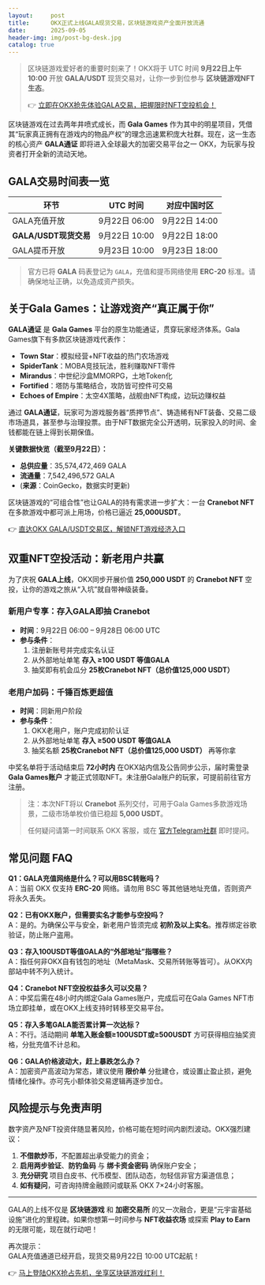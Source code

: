 ```yaml
---
layout:     post
title:      OKX正式上线GALA现货交易，区块链游戏资产全面开放流通
date:       2025-09-05
header-img: img/post-bg-desk.jpg
catalog: true
---
```


> 区块链游戏爱好者的重要时刻来了！OKX将于 UTC 时间 **9月22日上午10:00** 开放 **GALA/USDT** 现货交易对，让你一步到位参与 **区块链游戏NFT生态**。  
>  
> 👉 [立即在OKX抢先体验GALA交易，把握限时NFT空投机会！](https://okxdog.com/)

区块链游戏在过去两年井喷式成长，而 **Gala Games** 作为其中的明星项目，凭借其“玩家真正拥有在游戏内的物品产权”的理念迅速累积庞大社群。现在，这一生态的核心资产 **GALA通证** 即将进入全球最大的加密交易平台之一 OKX，为玩家与投资者打开全新的流动天地。

## GALA交易时间表一览

| 环节 | UTC 时间 | 对应中国时区 |
|------|-----------|--------------|
| GALA充值开放 | 9月22日 06:00 | 9月22日 14:00 |
| **GALA/USDT现货交易** | 9月22日 10:00 | 9月22日 18:00 |
| GALA提币开放 | 9月23日 10:00 | 9月23日 18:00 |

> 官方已将 **GALA** 码表登记为 `GALA`，充值和提币网络使用 **ERC-20** 标准。请确保地址正确，以免造成资产损失。

## 关于Gala Games：让游戏资产“真正属于你”

**GALA通证** 是 **Gala Games** 平台的原生功能通证，贯穿玩家经济体系。Gala Games旗下有多款区块链游戏代表作：

- **Town Star**：模拟经营+NFT收益的热门农场游戏  
- **SpiderTank**：MOBA竞技玩法，胜利赚取NFT零件  
- **Mirandus**：中世纪沙盒MMORPG，土地Token化  
- **Fortified**：塔防与策略结合，攻防皆可控件可交易  
- **Echoes of Empire**：太空4X策略，战舰由NFT构成，边玩边赚权益  

通过 **GALA通证**，玩家可为游戏服务器“质押节点”、铸造稀有NFT装备、交易二级市场道具，甚至参与治理投票。由于NFT数据完全公开透明，玩家投入的时间、金钱都能在链上得到长期保值。

**关键数据快览（截至9月22日）：**  
- **总供应量**：35,574,472,469 GALA  
- **流通量**：7,542,496,572 GALA  
- (**来源**：CoinGecko，数据实时更新)

区块链游戏的“可组合性”也让GALA的持有需求进一步扩大：一台 **Cranebot NFT** 在多款游戏中都可派上用场，价格已逼近 **25,000USDT**。

👉 [直达OKX GALA/USDT交易区，解锁NFT游戏经济入口](https://okxdog.com/)

## 双重NFT空投活动：新老用户共赢

为了庆祝 **GALA上线**，OKX同步开展价值 **250,000 USDT** 的 **Cranebot NFT** 空投，让你的游戏之旅从“入坑”就自带神级装备。

### 新用户专享：存入GALA即抽 **Cranebot**

- **时间**：9月22日 06:00 – 9月28日 06:00 UTC  
- **参与条件**：  
  1. 注册新账号并完成实名认证  
  2. 从外部地址单笔 **存入 ≥100 USDT 等值GALA**  
  3. 抽奖即有机会瓜分 **25枚Cranebot NFT（总价值125,000 USDT）**

### 老用户加码：千锤百炼更超值

- **时间**：同新用户阶段  
- **参与条件**：  
  1. OKX老用户，账户完成初阶认证  
  2. 从外部地址单笔 **存入 ≥500 USDT 等值GALA**  
  3. 抽奖名额 **25枚Cranebot NFT（总价值125,000 USDT）** 再等你拿

中奖名单将于活动结束后 **72小时内** 在OKX站内信及公告同步公示，届时需登录 **Gala Games账户** 才能正式领取NFT。未注册Gala账户的玩家，可提前前往官方注册。

> 注：本次NFT将以 **Cranebot** 系列交付，可用于Gala Games多款游戏场景，二级市场单枚价值已稳超 **5,000 USDT**。  
>  
> 任何疑问请第一时间联系 OKX 客服，或在 [官方Telegram社群](https://t.me/OKXOfficial_English) 即时提问。

## 常见问题 FAQ

**Q1：GALA充值网络是什么？可以用BSC转账吗？**  
A：当前 OKX 仅支持 **ERC-20** 网络。请勿用 BSC 等其他链地址充值，否则资产将永久丢失。

**Q2：已有OKX账户，但需要实名才能参与空投吗？**  
A：是的。为确保公平与安全，新老用户皆须完成 **初阶及以上实名**。推荐绑定谷歌验证，防止账户盗用。

**Q3：存入100USDT等值GALA的“外部地址”指哪些？**  
A：指任何非OKX自有钱包的地址（MetaMask、交易所转账等皆可）。从OKX内部站中转不列入统计。

**Q4：Cranebot NFT空投权益多久可以交易？**  
A：中奖后需在48小时内绑定Gala Games账户，完成后可在Gala Games NFT市场立即挂单，或在OKX上线支持时转移至交易平台。

**Q5：存入多笔GALA能否累计算一次达标？**  
A：不行。活动期间 **单笔入账金额≥100USDT或≥500USDT** 方可获得相应抽奖资格，分批充值不计总和。

**Q6：GALA价格波动大，赶上暴跌怎么办？**  
A：加密资产高波动为常态，建议使用 **限价单** 分批建仓，或设置止盈止损，避免情绪化操作。亦可先小额体验交易逻辑再逐步加仓。

## 风险提示与免责声明

数字资产及NFT投资伴随显著风险，价格可能在短时间内剧烈波动。OKX强烈建议：

1. **不借款炒币**，不配置超出承受能力的资金；  
2. **启用两步验证**、**防钓鱼码** 与 **绑卡资金密码** 确保账户安全；  
3. **充分研究** 项目白皮书、代币模型、团队动态，勿轻信非官方渠道信息；  
4. **如有疑问**，可咨询持牌金融顾问或联系 OKX 7×24小时客服。

---

GALA的上线不仅是 **区块链游戏** 和 **加密交易所** 的又一次融合，更是“元宇宙基础设施”进化的里程碑。如果你想第一时间参与 **NFT收益农场** 或探索 **Play to Earn** 的无限可能，现在就行动吧！

再次提示：  
GALA充值通道已经开启，现货交易9月22日 10:00 UTC起航！  

👉 [马上登陆OKX抢占先机，坐享区块链游戏红利！](https://okxdog.com/)